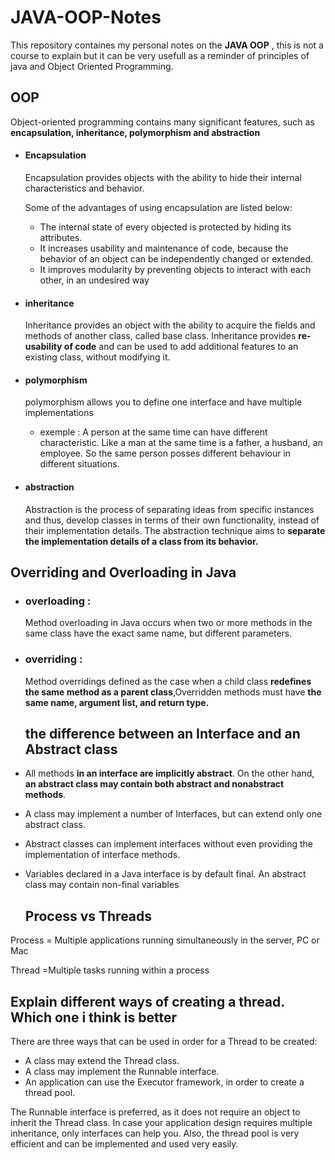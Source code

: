 # JAVA-OOP-Notes

This repository containes my personal notes on the **JAVA OOP** , this is not a course to explain but it can be very usefull as a reminder of principles of java and Object Oriented Programming. 

## OOP
Object-oriented programming contains many significant features, such as **encapsulation, inheritance, polymorphism and abstraction**
- #### Encapsulation  
  Encapsulation provides objects with the ability to hide their internal characteristics and behavior.
   <p>Some of the advantages of using encapsulation are listed below:</p>
   
  -  The internal state of every objected is protected by hiding its attributes.
  -  It increases usability and maintenance of code, because the behavior of an object can be independently changed or extended.
  -  It improves modularity by preventing objects to interact with each other, in an undesired way


- #### inheritance
  Inheritance provides an object with the ability to acquire the fields and methods of another class, called base class. Inheritance
  provides **re-usability of code** and can be used to add additional features to an existing class, without modifying it.
- #### polymorphism
   polymorphism allows you to define one interface and have multiple implementations
   - exemple :  A person at the same time can have different characteristic. Like a man at the same time is a father, a husband, an employee. So the same person posses different behaviour in different situations. 

- #### abstraction
    Abstraction is the process of separating ideas from specific instances and thus, develop classes in terms of their own functionality,
    instead of their implementation details.
    The abstraction technique aims to **separate the implementation details of a class from its behavior.**
    
## Overriding and Overloading in Java

- ### overloading : 
    Method overloading in Java occurs when two or more methods in the same class have the exact same name, but different
    parameters.
- ### overriding : 
    Method overridings defined as the case when a child class **redefines the same method as a parent class**,Overridden methods must have **the same name, argument list, and return type.**
   ##  the difference between an Interface and an Abstract class
 - All methods **in an interface are implicitly abstract**. On the other hand, **an abstract class may contain both abstract and nonabstract methods**.
 - A class may implement a number of Interfaces, but can extend only one abstract class.
 - Abstract classes can implement interfaces without even providing the implementation of interface methods.
 - Variables declared in a Java interface is by default final. An abstract class may contain non-final variables
 
   ##  Process vs Threads
Process = Multiple applications running simultaneously in the server, PC or Mac

Thread =Multiple tasks running within a process

   ## Explain different ways of creating a thread. Which one i think is better
   There are three ways that can be used in order for a Thread to be created:
- A class may extend the Thread class.
- A class may implement the Runnable interface.
- An application can use the Executor framework, in order to create a thread pool.

The Runnable interface is preferred, as it does not require an object to inherit the Thread class. In case your application design
requires multiple inheritance, only interfaces can help you. Also, the thread pool is very efficient and can be implemented and
used very easily.

 
